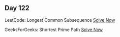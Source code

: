 ## Day 122

LeetCode: Longest Common Subsequence 
[Solve Now](https://leetcode.com/problems/longest-common-subsequence/description/)

GeeksForGeeks: Shortest Prime Path 
[Solve Now](https://www.geeksforgeeks.org/problems/shortest-prime-path--141631/1)